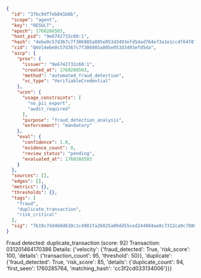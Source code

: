 ```json
{
  "id": "37bc9df7eb841b8b",
  "scope": "agent",
  "key": "RESULT",
  "epoch": 1760288503,
  "host_pid": "9e6742732c60:1",
  "hash": "4ebe0c57d367c7f306985a805e053d3493efd5dad764e73a1e1cc4f64f876a79",
  "cid": "QmV14ebe0c57d367c7f306985a805e053d3493efd5da",
  "aicp": {
    "prov": {
      "issuer": "9e6742732c60:1",
      "created_at": 1760288503,
      "method": "automated_fraud_detection",
      "vc_type": "VerifiableCredential"
    },
    "ucon": {
      "usage_constraints": [
        "no_pii_export",
        "audit_required"
      ],
      "purpose": "fraud_detection_analysis",
      "enforcement": "mandatory"
    },
    "eval": {
      "confidence": 1.0,
      "evidence_count": 0,
      "review_status": "pending",
      "evaluated_at": 1760288503
    }
  },
  "sources": [],
  "edges": [],
  "metrics": {},
  "thresholds": {},
  "tags": [
    "fraud",
    "duplicate_transaction",
    "risk_critical"
  ],
  "sig": "7b19c7dd460d610c1c4981fa26825a09dd55ced244084ae8c7312ca9c708007d"
}
```

Fraud detected: duplicate_transaction (score: 92)
Transaction: 031201464170386
Details: {'velocity': {'fraud_detected': True, 'risk_score': 100, 'details': {'transaction_count': 95, 'threshold': 50}}, 'duplicate': {'fraud_detected': True, 'risk_score': 85, 'details': {'duplicate_count': 94, 'first_seen': 1760285764, 'matching_hash': 'cc3f2cd033134006'}}}